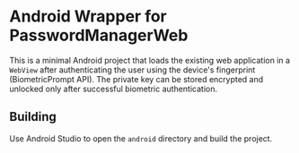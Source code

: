 # Android Wrapper for PasswordManagerWeb

This is a minimal Android project that loads the existing web application in a `WebView` after authenticating the user using the device's fingerprint (BiometricPrompt API). The private key can be stored encrypted and unlocked only after successful biometric authentication.

## Building

Use Android Studio to open the `android` directory and build the project.
